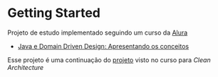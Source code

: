 # Getting Started
Projeto de estudo implementado seguindo um curso da [Alura](https://www.alura.com.br/)
* [Java e Domain Driven Design: Apresentando os conceitos](https://cursos.alura.com.br/course/java-domain-driven-design-conceitos)

Esse projeto é uma continuação do [projeto](https://github.com/igorcastro-dsn/escola) visto no curso para _Clean Architecture_

